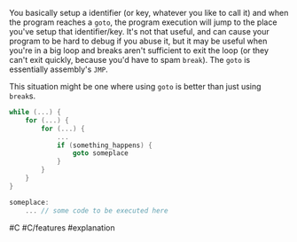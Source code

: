 You basically setup a identifier (or key, whatever you like to call it) and when the program reaches a `goto`, the program execution will jump to the place you've setup that identifier/key. It's not that useful, and can cause your program to be hard to debug if you abuse it, but it may be useful when you're in a big loop and breaks aren't sufficient to exit the loop (or they can't exit quickly, because you'd have to spam `break`). The `goto` is essentially assembly's `JMP`.

This situation might be one where using `goto` is better than just using `break`s.
```c
while (...) {
    for (...) {
        for (...) {
            ...
            if (something_happens) {
                goto someplace
            }
        }
    }
}

someplace:
    ... // some code to be executed here
```

#C #C/features #explanation 